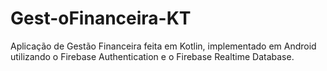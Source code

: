 # Gest-oFinanceira-KT
Aplicação de Gestão Financeira feita em Kotlin, implementado em Android utilizando o Firebase Authentication e o Firebase Realtime Database.
